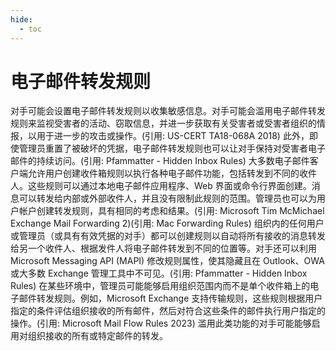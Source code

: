 ```yaml
---
hide:
  - toc
---
```


# 电子邮件转发规则

对手可能会设置电子邮件转发规则以收集敏感信息。对手可能会滥用电子邮件转发规则来监视受害者的活动、窃取信息，并进一步获取有关受害者或受害者组织的情报，以用于进一步的攻击或操作。(引用: US-CERT TA18-068A 2018) 此外，即使管理员重置了被破坏的凭据，电子邮件转发规则也可以让对手保持对受害者电子邮件的持续访问。(引用: Pfammatter - Hidden Inbox Rules) 大多数电子邮件客户端允许用户创建收件箱规则以执行各种电子邮件功能，包括转发到不同的收件人。这些规则可以通过本地电子邮件应用程序、Web 界面或命令行界面创建。消息可以转发给内部或外部收件人，并且没有限制此规则的范围。管理员也可以为用户帐户创建转发规则，具有相同的考虑和结果。(引用: Microsoft Tim McMichael Exchange Mail Forwarding 2)(引用: Mac Forwarding Rules)  组织内的任何用户或管理员（或具有有效凭据的对手）都可以创建规则以自动将所有接收的消息转发给另一个收件人、根据发件人将电子邮件转发到不同的位置等。对手还可以利用 Microsoft Messaging API (MAPI) 修改规则属性，使其隐藏且在 Outlook、OWA 或大多数 Exchange 管理工具中不可见。(引用: Pfammatter - Hidden Inbox Rules)  在某些环境中，管理员可能能够启用组织范围内而不是单个收件箱上的电子邮件转发规则。例如，Microsoft Exchange 支持传输规则，这些规则根据用户指定的条件评估组织接收的所有邮件，然后对符合这些条件的邮件执行用户指定的操作。(引用: Microsoft Mail Flow Rules 2023) 滥用此类功能的对手可能能够启用对组织接收的所有或特定邮件的转发。
